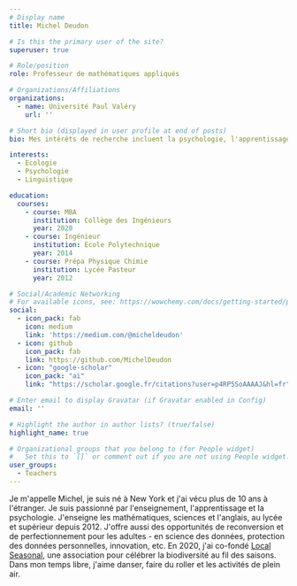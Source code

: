 ```yaml
---
# Display name
title: Michel Deudon

# Is this the primary user of the site?
superuser: true

# Role/position
role: Professeur de mathématiques appliqués

# Organizations/Affiliations
organizations:
  - name: Université Paul Valéry
    url: ''

# Short bio (displayed in user profile at end of posts)
bio: Mes intérêts de recherche incluent la psychologie, l'apprentissage des langues et l'écologie.

interests:
  - Ecologie
  - Psychologie
  - Linguistique

education:
  courses:
    - course: MBA
      institution: Collège des Ingénieurs
      year: 2020
    - course: Ingénieur
      institution: Ecole Polytechnique
      year: 2014
    - course: Prépa Physique Chimie
      institution: Lycée Pasteur
      year: 2012

# Social/Academic Networking
# For available icons, see: https://wowchemy.com/docs/getting-started/page-builder/#icons
social:
  - icon_pack: fab
    icon: medium
    link: 'https://medium.com/@micheldeudon'
  - icon: github
    icon_pack: fab
    link: https://github.com/MichelDeudon
  - icon: "google-scholar"
    icon_pack: "ai"
    link: "https://scholar.google.fr/citations?user=p4RP5SoAAAAJ&hl=fr"

# Enter email to display Gravatar (if Gravatar enabled in Config)
email: ''

# Highlight the author in author lists? (true/false)
highlight_name: true

# Organizational groups that you belong to (for People widget)
#   Set this to `[]` or comment out if you are not using People widget.
user_groups:
  - Teachers
---
```


Je m'appelle Michel, je suis né à New York et j'ai vécu plus de 10 ans à l'étranger. Je suis passionné par l'enseignement, l'apprentissage et la psychologie. J'enseigne les mathématiques, sciences et l'anglais, au lycée et supérieur depuis 2012. J'offre aussi des opportunités de reconversion et de perfectionnement pour les adultes - en science des données, protection des données personnelles, innovation, etc. En 2020, j'ai co-fondé [Local Seasonal](https://www.local-seasonal.org/fr/), une association pour célébrer la biodiversité au fil des saisons. Dans mon temps libre, j'aime danser, faire du roller et les activités de plein air.